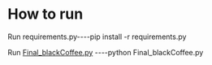 # How to run 

Run requirements.py----pip install -r requirements.py

Run [Final_blackCoffee.py](Final_blackCoffee.py) ----python Final_blackCoffee.py
